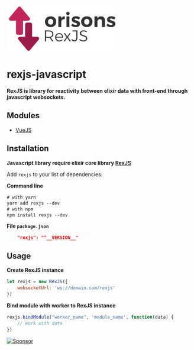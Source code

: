 <img src="docs/_media/orisons_rexjs_logo.svg" width="300px">

# rexjs-javascript

**RexJS is library for reactivity between elixir data with front-end through javascript websockets.**

## Modules
* [VueJS](https://github.com/orisons/rexjs-vue)

## Installation

**Javascript library require elixir core library [RexJS](https://github.com/orisons/rexjs-elixir)**

Add `rexjs` to your list of dependencies:

**Command line**
```
# with yarn
yarn add rexjs --dev
# with npm
npm install rexjs --dev
```

**File `package.json`**
```json
    "rexjs": "^__VERSION__"
```

## Usage

**Create RexJS instance**
```javascript
let rexjs = new RexJS({
    websocketUrl: 'ws://domain.com/rexjs'
})
```

**Bind module with worker to RexJS instance**
```javascript
rexjs.bindModule("worker_name", 'module_name', function(data) {
    // Work with data
})
```

<a target='_blank' rel='nofollow' href='https://app.codesponsor.io/link/4eSXzM9Zem3cwXCYU3QciGaZ/orisons/rexjs-javascript'>
  <img alt='Sponsor' width='888' height='68' src='https://app.codesponsor.io/embed/4eSXzM9Zem3cwXCYU3QciGaZ/orisons/rexjs-javascript.svg' />
</a>